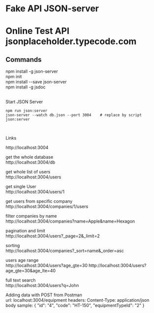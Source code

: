 <h1>Fake API JSON-server<h1>

Online Test API <br>
jsonplaceholder.typecode.com

<h2>Commands</h2>
npm install -g json-server  <br>
npm init    <br>
npm install --save json-server <br>
npm install -g jsdoc    <br>
<br>

Start JSON Server <br>
```
npm run json:server
json-server --watch db.json --port 3004    # replace by script json:server
```
<br>

Links

http://localhost:3004

get the whole database  <br>
http://localhost:3004/db

get whole list of users <br>
http://localhost:3004/users

get single User <br>
http://localhost:3004/users/1

get users from specific company <br>
http://localhost:3004/companies/1/users

filter companies by name    <br>
http://localhost:3004/companies?name=Apple&name=Hexagon

pagination and limit    <br>
http://localhost:3004/users?_page=2&_limit=2

sorting <br>
http://localhost:3004/companies?_sort=name&_order=asc

users age range <br>
http://localhost:3004/users?age_gte=30
http://localhost:3004/users?age_gte=30&age_lte=40

full text search<br>
http://localhost:3004/users?q=John


Adding data with POST from Postman   <br>
url: localhost:3004/equipment
headers: Content-Type: application/json
body sample:
{
	"id": "4",
    "code": "HT-150",
    "equipmentTypeId": "2"
}




